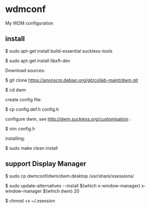 # wdmconf
My WDM configuration

## install

$ sudo apt-get install build-essential suckless-tools

$ sudo apt-get install libxft-dev


Download sources:

$ git clone https://anonscm.debian.org/git/collab-maint/dwm.git

$ cd dwm

create config file:

$ cp config.def.h config.h

configure dwm, see http://dwm.suckless.org/customisation :

$ vim config.h

installing:

$ sudo make clean install


## support Display Manager

$ sudo cp dwmconf/dwm/dwm.desktop /usr/share/xsessions/

$ sudo update-alternatives --install $(which x-window-manager) x-window-manager $(which dwm) 20

$ chmod +x ~/.xsession

